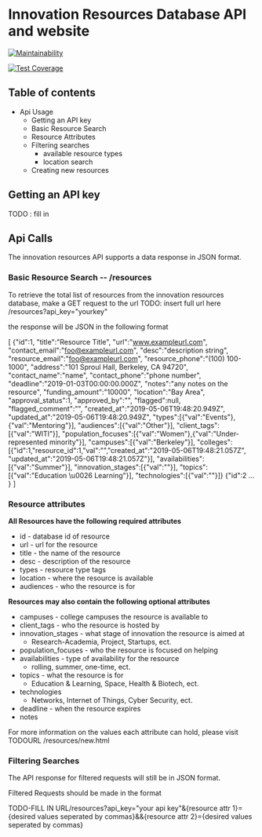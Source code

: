 # Innovation Resources Database API and website

[![Maintainability](https://api.codeclimate.com/v1/badges/9fbc73aa3f01f70834b6/maintainability)](https://codeclimate.com/github/andrewlawhh/lime/maintainability)

[![Test Coverage](https://api.codeclimate.com/v1/badges/9fbc73aa3f01f70834b6/test_coverage)](https://codeclimate.com/github/andrewlawhh/lime/test_coverage)

## Table of contents

* Api Usage
    * Getting an API key
    * Basic Resource Search
    * Resource Attributes
    * Filtering searches
        * available resource types
        * location search
    * Creating new resources

## Getting an API key
TODO : fill in

## Api Calls
The innovation resources API supports a data response in JSON format.
### Basic Resource Search -- /resources
To retrieve the total list of resources from the innovation resources database, make a GET request to the url TODO: insert full url here
/resources?api_key="yourkey"

the response will be JSON in the following format

[
{"id":1,
 "title":"Resource Title", 
 "url":"www.exampleurl.com", 
 "contact_email":"foo@exampleurl.com", 
 "desc":"description string", 
 "resource_email":"foo@exampleurl.com", 
 "resource_phone":"(100) 100-1000", 
 "address":"101 Sproul Hall, Berkeley, CA 94720", 
 "contact_name":"name", 
 "contact_phone":"phone number", 
 "deadline":"2019-01-03T00:00:00.000Z", 
 "notes":"any notes on the resource", 
 "funding_amount":"10000", 
 "location":"Bay Area", 
 "approval_status":1, 
 "approved_by":"", 
 "flagged":null, 
 "flagged_comment":"", 
 "created_at":"2019-05-06T19:48:20.949Z", 
 "updated_at":"2019-05-06T19:48:20.949Z", 
 "types":[{"val":"Events"},{"val":"Mentoring"}], 
 "audiences":[{"val":"Other"}], 
 "client_tags":[{"val":"WITI"}],
 "population_focuses":[{"val":"Women"},{"val":"Under-represented minority"}], 
 "campuses":[{"val":"Berkeley"}], 
 "colleges":[{"id":1,"resource_id":1,"val":"","created_at":"2019-05-06T19:48:21.057Z", 
 "updated_at":"2019-05-06T19:48:21.057Z"}], 
 "availabilities":[{"val":"Summer"}], 
 "innovation_stages":[{"val":""}], 
 "topics":[{"val":"Education \u0026 Learning"}], 
 "technologies":[{"val":""}]}
{"id":2 
...
}
 ]

### Resource attributes
**All Resources have the following required attributes**
* id - database id of resource
* url - url for the resource
* title - the name of the resource
* desc - description of the resource
* types - resource type tags
* location - where the resource is available
* audiences - who the resource is for 

**Resources may also contain the following optional attributes**
* campuses - college campuses the resource is available to
* client_tags - who the resource is hosted by
* innovation_stages - what stage of innovation the resource is aimed at 
    * Research-Academia, Project, Startups, ect.
* population_focuses - who the resource is focused on helping
* availabilities - type of availability for the resource
    * rolling, summer, one-time, ect. 
* topics - what the resource is for
    * Education & Learning, Space, Health & Biotech, ect. 
* technologies
    * Networks, Internet of Things, Cyber Security, ect.
* deadline - when the resource expires
* notes 

For more information on the values each attribute can hold, please visit
TODOURL /resources/new.html

### Filtering Searches
The API response for filtered requests will still be in JSON format.

Filtered Requests should be made in the format

TODO-FILL IN URL/resources?api_key="your api key"&{resource attr 1}={desired values seperated by commas}&&{resource attr 2}={desired values seperated by commas}


